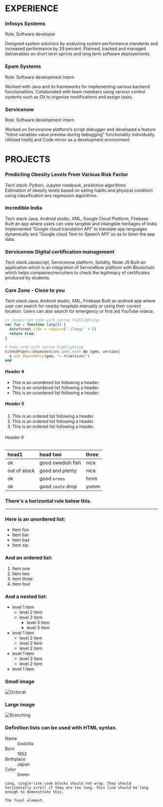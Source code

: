# EXPERIENCE 


### Infosys Systems 
Role: Software developer

Designed system solutions by analyzing system performance standards and increased performance by 29 percent. Planned, tracked and managed deliverables on short term sprints and long term software deployements.

### Epam Systems
Role: Software development intern

Worked with Java and its frameworks for implementing various backend functionalities. Collaborated with team
members using version control systems such as Git to organize modifications and assign tasks.

### Servicenow
Role: Software development intern

Worked on Servicenow platform’s script debugger and developed a feature “Inline variables value preview during
debugging” functionality individually. Utilized Intellij and Code mirror as a development environment

# PROJECTS

### Predicting Obesity Levels From Various Risk Factor 
Tech stack: Python, Jupyter notebook, predictive algorithms  
Estimation of obesity levels based on eating habits and physical condition using classification ans regression algorithms.

### Incredible India
Tech stack:Java, Android studio, XML, Google Cloud Platform, Firebase
Built an app where users can view tangible and intangible heritages of India. Implemented ”Google cloud translation
API” to translate app languages dynamically and ”Google cloud Text-to-Speech API” so as to listen the app data.


### Servicenow Digital certification management
Tech stack:Javascript, Servicenow platform, Solidity, Node JS
Built an application which is an integration of ServiceNow platform with Blockchain which helps companies/recruiters to
check the legitimacy of certificates produced by students.

### Care Zone - Close to you
Tech stack:Java, Android studio, XML, Firebase
Built an android app where user can search for nearby hospitals manually or using their current location. Users can also
search for emergency or first aid YouTube videos.



```js
// Javascript code with syntax highlighting.
var fun = function lang(l) {
  dateformat.i18n = require('./lang/' + l)
  return true;
}
```

```ruby
# Ruby code with syntax highlighting
GitHubPages::Dependencies.gems.each do |gem, version|
  s.add_dependency(gem, "= #{version}")
end
```

#### Header 4

*   This is an unordered list following a header.
*   This is an unordered list following a header.
*   This is an unordered list following a header.

##### Header 5

1.  This is an ordered list following a header.
2.  This is an ordered list following a header.
3.  This is an ordered list following a header.

###### Header 6

| head1        | head two          | three |
|:-------------|:------------------|:------|
| ok           | good swedish fish | nice  |
| out of stock | good and plenty   | nice  |
| ok           | good `oreos`      | hmm   |
| ok           | good `zoute` drop | yumm  |

### There's a horizontal rule below this.

* * *

### Here is an unordered list:

*   Item foo
*   Item bar
*   Item baz
*   Item zip

### And an ordered list:

1.  Item one
1.  Item two
1.  Item three
1.  Item four

### And a nested list:

- level 1 item
  - level 2 item
  - level 2 item
    - level 3 item
    - level 3 item
- level 1 item
  - level 2 item
  - level 2 item
  - level 2 item
- level 1 item
  - level 2 item
  - level 2 item
- level 1 item

### Small image

![Octocat](https://github.githubassets.com/images/icons/emoji/octocat.png)

### Large image

![Branching](https://guides.github.com/activities/hello-world/branching.png)


### Definition lists can be used with HTML syntax.

<dl>
<dt>Name</dt>
<dd>Godzilla</dd>
<dt>Born</dt>
<dd>1952</dd>
<dt>Birthplace</dt>
<dd>Japan</dd>
<dt>Color</dt>
<dd>Green</dd>
</dl>

```
Long, single-line code blocks should not wrap. They should horizontally scroll if they are too long. This line should be long enough to demonstrate this.
```

```
The final element.
```
